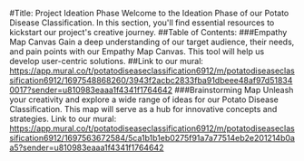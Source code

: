 #Title: Project Ideation Phase
   Welcome to the Ideation Phase of our Potato Disease Classification. In this section, you'll find essential resources to kickstart our project's creative journey.
##Table of Contents:
###Empathy Map Canvas 
 Gain a deep understanding of our target audience, their needs, and pain points with our Empathy Map Canvas. This tool will help us develop user-centric solutions.
##Link to our mural:
https://app.mural.co/t/potatodiseaseclassification6912/m/potatodiseaseclassification6912/1697548868260/3943f2acbc2833fba91dbeee48af97d518340017?sender=u810983eaaa1f4341f1764642
###Brainstorming Map
 Unleash your creativity and explore a wide range of ideas for our Potato Disease Classification. This map will serve as a hub for innovative concepts and strategies.
Link to our mural:
https://app.mural.co/t/potatodiseaseclassification6912/m/potatodiseaseclassification6912/1697563672584/5ca1b1b1eb0275f91a7a77514eb2e201214b0aa5?sender=u810983eaaa1f4341f1764642

